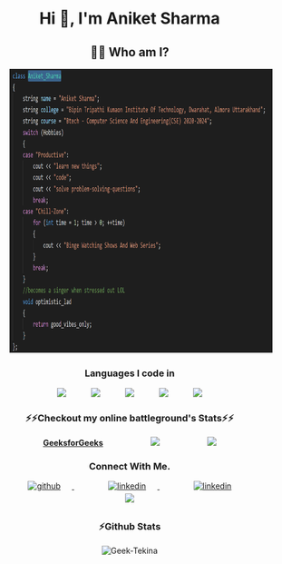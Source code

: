 <style>
 *{padding : 0px 20px;
 }
 </style>
<h1 align="center"> Hi 👋, I'm Aniket Sharma </h1>

<h2 align="center"> 👨‍💻 Who am I?</h2>
<p align="center">
 <img src="Screenshot (136).png" height=500 width=1200>
</p>
<h3 align=center>Languages I code in </h3>
<p align=center>
<img src="https://img.shields.io/badge/C-00599C?style=for-the-badge&logo=c&logoColor=white" padding=15px>
 <img src="https://img.shields.io/badge/C%2B%2B-00599C?style=for-the-badge&logo=c%2B%2B&logoColor=white" >
 <img src="https://img.shields.io/badge/HTML5-E34F26?style=for-the-badge&logo=html5&logoColor=white" >
<img src= "https://img.shields.io/badge/CSS3-1572B6?style=for-the-badge&logo=css3&logoColor=white">
 <img src="https://img.shields.io/badge/JavaScript-323330?style=for-the-badge&logo=javascript&logoColor=F7DF1E">
 </p>
<h3 align="center">⚡⚡Checkout my online battleground's Stats⚡⚡</h3>

<p align="center">
    <a href="https://auth.geeksforgeeks.org/user/tpbc1717/saved-articles/"><b>GeeksforGeeks</b></a> 
    <a href="https://www.hackerrank.com/tpbc1717"><img src="https://img.shields.io/badge/-Hackerrank-2EC866?style=for-the-badge&logo=HackerRank&logoColor=white"></a>
    <a href="https://leetcode.com/Vespertine_Tekina/" ><img src="https://img.shields.io/badge/-LeetCode-FFA116?style=for-the-badge&logo=LeetCode&logoColor=black"></a>  
   
 </p>
 <h3 align="center">Connect With Me.</h2>
<div align="center">  
  <a href="https://github.com/Geek-Tekina" target="_blank">
    <img src=https://img.shields.io/badge/github-%2324292e.svg?&style=for-the-badge&logo=github&logoColor=white alt=github style="margin-bottom: 5px;" />
  </a>
 
  <a href="https://www.linkedin.com/in/aniket-sharma-43a517200" target="_blank">
    <img src=https://img.shields.io/badge/linkedin-%231E77B5.svg?&style=for-the-badge&logo=linkedin&logoColor=white alt=linkedin style="margin-bottom: 5px;" />
  </a>
 
 <a href="https://discord.gg/qnpqeGCY" target="_blank">
    <img src=https://img.shields.io/badge/Discord-7289DA?style=for-the-badge&logo=discord&logoColor=white alt=linkedin style="margin-bottom: 5px;" />
  </a>
 <a href="mailto:tpbc1717@gmal.com" target="_blank">
    <img src=https://img.shields.io/badge/Gmail-D14836?style=for-the-badge&logo=gmail&logoColor=white style="margin-bottom: 5px;" />
  </a>
 
   <h3 align="center">⚡Github Stats</h3>
<p align="center">
  <img align="center" src="https://github-readme-stats.vercel.app/api?username=Geek-Tekina&show_icons=true&hide=stars,issues&count_private=true&theme=dark" alt="Geek-Tekina" />
   
</p>
 
     
 
 


